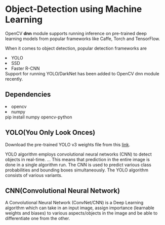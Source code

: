# Object-Detection using Machine Learning
OpenCV <b>dnn</b> module supports running inference on pre-trained deep learning models from popular frameworks like Caffe, Torch and TensorFlow.

When it comes to object detection, popular detection frameworks are

<li>YOLO</li>
<li>SSD</li>
<li>Faster R-CNN</li>
Support for running YOLO/DarkNet has been added to OpenCV dnn module recently.

<h2>Dependencies</h2>
<li>opencv</li>
<li>numpy</li>
pip install numpy opencv-python

<h2>YOLO(You Only Look Onces)</h2>

Download the pre-trained YOLO v3 weights file from this <a href="https://pjreddie.com/media/files/yolov3.weights">link</a>.

YOLO algorithm employs convolutional neural networks (CNN) to detect objects in real-time. ... This means that prediction in the entire image is done in a single algorithm run. The CNN is used to predict various class probabilities and bounding boxes simultaneously. The YOLO algorithm consists of various variants.

<h2>CNN(Convolutional Neural Network)</h2>


A Convolutional Neural Network (ConvNet/CNN) is a Deep Learning algorithm which can take in an input image, assign importance (learnable weights and biases) to various aspects/objects in the image and be able to differentiate one from the other.
